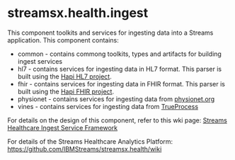 # streamsx.health.ingest

This component toolkits and services for ingesting data into a Streams application.  This component contains:

* common - contains commong toolkits, types and artifacts for building ingest services 
* hl7 - contains services for ingesting data in HL7 format.  This parser is built using the [Hapi HL7 project](http://hl7api.sourceforge.net/).
* fhir - contains services for ingesting data in FHIR format.  This parser is built using the [Hapi FHIR project](http://hapifhir.io/index.html).
* physionet - contains services for ingesting data from [physionet.org](http://physionet.org/)
* vines - contains services for ingesting data from [TrueProcess](http://www.trueprocess.com/)

For details on the design of this component, refer to this wki page:
[Streams Healthcare Ingest Service Framework](https://github.com/IBMStreams/streamsx.health/wiki/Ingest-Service-Framework)

For details of the Streams Healthcare Analytics Platform:
https://github.com/IBMStreams/streamsx.health/wiki


